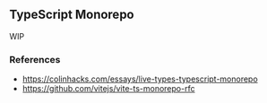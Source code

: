 ## TypeScript Monorepo

WIP

### References

- https://colinhacks.com/essays/live-types-typescript-monorepo
- https://github.com/vitejs/vite-ts-monorepo-rfc
